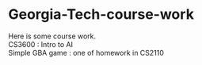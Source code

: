# Georgia-Tech-course-work

Here is some course work.<br />
CS3600 : Intro to AI<br />
Simple GBA game : one of homework in CS2110<br />
